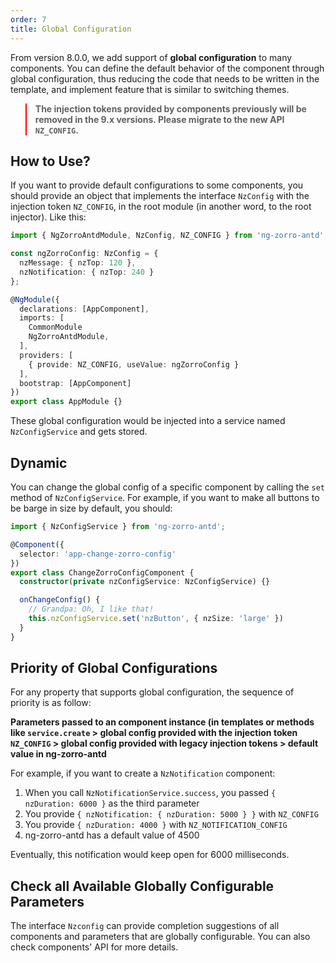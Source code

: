 ```yaml
---
order: 7
title: Global Configuration
---
```


From version 8.0.0, we add support of **global configuration** to many components. You can define the default behavior of the component through global configuration, thus reducing the code that needs to be written in the template, and implement feature that is similar to switching themes.

<blockquote style="border-color: red;"><p><strong>The injection tokens provided by components previously will be removed in the 9.x versions. Please migrate to the new API <code>NZ_CONFIG</code>.</strong></p></blockquote>

## How to Use?

If you want to provide default configurations to some components, you should provide an object that implements the interface `NzConfig` with the injection token `NZ_CONFIG`, in the root module (in another word, to the root injector). Like this:

```typescript
import { NgZorroAntdModule, NzConfig, NZ_CONFIG } from 'ng-zorro-antd';

const ngZorroConfig: NzConfig = {
  nzMessage: { nzTop: 120 },
  nzNotification: { nzTop: 240 }
};

@NgModule({
  declarations: [AppComponent],
  imports: [
    CommonModule
    NgZorroAntdModule,
  ],
  providers: [
    { provide: NZ_CONFIG, useValue: ngZorroConfig }
  ],
  bootstrap: [AppComponent]
})
export class AppModule {}
```

These global configuration would be injected into a service named `NzConfigService` and gets stored.

## Dynamic

You can change the global config of a specific component by calling the `set` method of `NzConfigService`. For example, if you want to make all buttons to be barge in size by default, you should:

```typescript
import { NzConfigService } from 'ng-zorro-antd';

@Component({
  selector: 'app-change-zorro-config'
})
export class ChangeZorroConfigComponent {
  constructor(private nzConfigService: NzConfigService) {}

  onChangeConfig() {
    // Grandpa: Oh, I like that!
    this.nzConfigService.set('nzButton', { nzSize: 'large' })
  }
}
```

## Priority of Global Configurations

For any property that supports global configuration, the sequence of priority is as follow:

**Parameters passed to an component instance (in templates or methods like `service.create` > global config provided with the injection token `NZ_CONFIG` > global config provided with legacy injection tokens > default value in ng-zorro-antd**

For example, if you want to create a `NzNotification` component:

1. When you call `NzNotificationService.success`, you passed `{ nzDuration: 6000 }` as the third parameter
2. You provide `{ nzNotification: { nzDuration: 5000 } }` with `NZ_CONFIG`
3. You provide  `{ nzDuration: 4000 }` with `NZ_NOTIFICATION_CONFIG`
4. ng-zorro-antd has a default value of 4500

Eventually, this notification would keep open for 6000 milliseconds.

## Check all Available Globally Configurable Parameters

The interface `Nzconfig` can provide completion suggestions of all components and parameters that are globally configurable. You can also check components' API for more details.
